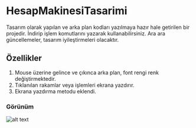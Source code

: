 # HesapMakinesiTasarimi
Tasarım olarak yapılan ve arka plan kodları yazılmaya hazır hale getirilen bir projedir. 
İndirip işlem komutlarını yazarak kullanabilirsiniz.
Ara ara güncellemeler, tasarım iyileştirmeleri olacaktır.

## Özellikler

1. Mouse üzerine gelince ve çıkınca arka plan, font rengi renk değiştirmektedir.
2. Tıklanılan rakamlar veya işlemleri ekrana yazdırır.
3. Ekrana yazdırma metodu eklendi.

### Görünüm
![alt text](https://raw.githubusercontent.com/ozanercan/HesapMakinesiTasarimi/master/Ekran%20Al%C4%B1nt%C4%B1s%C4%B1.JPG)
